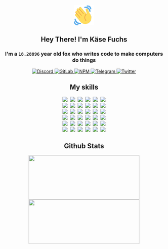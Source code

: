 <div><p align=center><img src=./resources/images/wave.gif width=64px height=64px></p><h2 align=center>Hey There! I'm Käse Fuchs</h2><h3 align=center>I'm a <code>18.28896</code> year old fox who writes code to make computers do things</h3><p align=center><a href=https://discord.com/users/507526681125322772><img alt=Discord src="https://img.shields.io/badge/Discord-5865F2?logo=discord&logoColor=white&style=flat-square#e8f08885f7ec9a8a1a3cb88c8e3e8681"> </a><a href=https://gitlab.com/kasefuchs><img alt=GitLab src="https://img.shields.io/badge/GitLab-330F63?logo=gitlab&logoColor=white&style=flat-square#e8f08885f7ec9a8a1a3cb88c8e3e8681"> </a><a href=https://npmjs.com/~kasefuchs><img alt=NPM src="https://img.shields.io/badge/NPM-CB3837?logo=npm&logoColor=white&style=flat-square#e8f08885f7ec9a8a1a3cb88c8e3e8681"> </a><a href=https://t.me/kasefuchs><img alt=Telegram src="https://img.shields.io/badge/Telegram-2CA5E0?logo=telegram&logoColor=white&style=flat-square#e8f08885f7ec9a8a1a3cb88c8e3e8681"> </a><a href=https://twitter.com/kasefuchs><img alt=Twitter src="https://img.shields.io/badge/Twitter-1DA1F2?logo=twitter&logoColor=white&style=flat-square#e8f08885f7ec9a8a1a3cb88c8e3e8681"></a></p><h2 align=center>My skills</h2><p align=center><a href=https://aws.amazon.com/ ><picture><source srcset="https://skillicons.dev/icons?i=aws&theme=dark#e8f08885f7ec9a8a1a3cb88c8e3e8681" media="(prefers-color-scheme: dark)"><source srcset="https://skillicons.dev/icons?i=aws&theme=light#e8f08885f7ec9a8a1a3cb88c8e3e8681" media="(prefers-color-scheme: light), (prefers-color-scheme: no-preference)"><img src="https://skillicons.dev/icons?i=aws&theme=light#e8f08885f7ec9a8a1a3cb88c8e3e8681"></picture></a>&nbsp;&nbsp;<a href=https://en.wikipedia.org/wiki/Bash_(Unix_shell)><picture><source srcset="https://skillicons.dev/icons?i=bash&theme=dark#e8f08885f7ec9a8a1a3cb88c8e3e8681" media="(prefers-color-scheme: dark)"><source srcset="https://skillicons.dev/icons?i=bash&theme=light#e8f08885f7ec9a8a1a3cb88c8e3e8681" media="(prefers-color-scheme: light), (prefers-color-scheme: no-preference)"><img src="https://skillicons.dev/icons?i=bash&theme=light#e8f08885f7ec9a8a1a3cb88c8e3e8681"></picture></a>&nbsp;&nbsp;<a href=https://discord.com/developers/docs><picture><source srcset="https://skillicons.dev/icons?i=bots&theme=dark#e8f08885f7ec9a8a1a3cb88c8e3e8681" media="(prefers-color-scheme: dark)"><source srcset="https://skillicons.dev/icons?i=bots&theme=light#e8f08885f7ec9a8a1a3cb88c8e3e8681" media="(prefers-color-scheme: light), (prefers-color-scheme: no-preference)"><img src="https://skillicons.dev/icons?i=bots&theme=light#e8f08885f7ec9a8a1a3cb88c8e3e8681"></picture></a>&nbsp;&nbsp;<a href=https://www.cloudflare.com/ ><picture><source srcset="https://skillicons.dev/icons?i=cloudflare&theme=dark#e8f08885f7ec9a8a1a3cb88c8e3e8681" media="(prefers-color-scheme: dark)"><source srcset="https://skillicons.dev/icons?i=cloudflare&theme=light#e8f08885f7ec9a8a1a3cb88c8e3e8681" media="(prefers-color-scheme: light), (prefers-color-scheme: no-preference)"><img src="https://skillicons.dev/icons?i=cloudflare&theme=light#e8f08885f7ec9a8a1a3cb88c8e3e8681"></picture></a>&nbsp;&nbsp;<a href=https://en.wikipedia.org/wiki/CSS><picture><source srcset="https://skillicons.dev/icons?i=css&theme=dark#e8f08885f7ec9a8a1a3cb88c8e3e8681" media="(prefers-color-scheme: dark)"><source srcset="https://skillicons.dev/icons?i=css&theme=light#e8f08885f7ec9a8a1a3cb88c8e3e8681" media="(prefers-color-scheme: light), (prefers-color-scheme: no-preference)"><img src="https://skillicons.dev/icons?i=css&theme=light#e8f08885f7ec9a8a1a3cb88c8e3e8681"></picture></a>&nbsp;&nbsp;<a href=https://www.docker.com/ ><picture><source srcset="https://skillicons.dev/icons?i=docker&theme=dark#e8f08885f7ec9a8a1a3cb88c8e3e8681" media="(prefers-color-scheme: dark)"><source srcset="https://skillicons.dev/icons?i=docker&theme=light#e8f08885f7ec9a8a1a3cb88c8e3e8681" media="(prefers-color-scheme: light), (prefers-color-scheme: no-preference)"><img src="https://skillicons.dev/icons?i=docker&theme=light#e8f08885f7ec9a8a1a3cb88c8e3e8681"></picture></a><br><a href=https://www.electronjs.org/ ><picture><source srcset="https://skillicons.dev/icons?i=electron&theme=dark#e8f08885f7ec9a8a1a3cb88c8e3e8681" media="(prefers-color-scheme: dark)"><source srcset="https://skillicons.dev/icons?i=electron&theme=light#e8f08885f7ec9a8a1a3cb88c8e3e8681" media="(prefers-color-scheme: light), (prefers-color-scheme: no-preference)"><img src="https://skillicons.dev/icons?i=electron&theme=light#e8f08885f7ec9a8a1a3cb88c8e3e8681"></picture></a>&nbsp;&nbsp;<a href=https://expressjs.com/ ><picture><source srcset="https://skillicons.dev/icons?i=express&theme=dark#e8f08885f7ec9a8a1a3cb88c8e3e8681" media="(prefers-color-scheme: dark)"><source srcset="https://skillicons.dev/icons?i=express&theme=light#e8f08885f7ec9a8a1a3cb88c8e3e8681" media="(prefers-color-scheme: light), (prefers-color-scheme: no-preference)"><img src="https://skillicons.dev/icons?i=express&theme=light#e8f08885f7ec9a8a1a3cb88c8e3e8681"></picture></a>&nbsp;&nbsp;<a href=https://www.figma.com/ ><picture><source srcset="https://skillicons.dev/icons?i=figma&theme=dark#e8f08885f7ec9a8a1a3cb88c8e3e8681" media="(prefers-color-scheme: dark)"><source srcset="https://skillicons.dev/icons?i=figma&theme=light#e8f08885f7ec9a8a1a3cb88c8e3e8681" media="(prefers-color-scheme: light), (prefers-color-scheme: no-preference)"><img src="https://skillicons.dev/icons?i=figma&theme=light#e8f08885f7ec9a8a1a3cb88c8e3e8681"></picture></a>&nbsp;&nbsp;<a href=https://firebase.google.com/ ><picture><source srcset="https://skillicons.dev/icons?i=firebase&theme=dark#e8f08885f7ec9a8a1a3cb88c8e3e8681" media="(prefers-color-scheme: dark)"><source srcset="https://skillicons.dev/icons?i=firebase&theme=light#e8f08885f7ec9a8a1a3cb88c8e3e8681" media="(prefers-color-scheme: light), (prefers-color-scheme: no-preference)"><img src="https://skillicons.dev/icons?i=firebase&theme=light#e8f08885f7ec9a8a1a3cb88c8e3e8681"></picture></a>&nbsp;&nbsp;<a href=https://flask.palletsprojects.com/ ><picture><source srcset="https://skillicons.dev/icons?i=flask&theme=dark#e8f08885f7ec9a8a1a3cb88c8e3e8681" media="(prefers-color-scheme: dark)"><source srcset="https://skillicons.dev/icons?i=flask&theme=light#e8f08885f7ec9a8a1a3cb88c8e3e8681" media="(prefers-color-scheme: light), (prefers-color-scheme: no-preference)"><img src="https://skillicons.dev/icons?i=flask&theme=light#e8f08885f7ec9a8a1a3cb88c8e3e8681"></picture></a>&nbsp;&nbsp;<a href=https://cloud.google.com/ ><picture><source srcset="https://skillicons.dev/icons?i=gcp&theme=dark#e8f08885f7ec9a8a1a3cb88c8e3e8681" media="(prefers-color-scheme: dark)"><source srcset="https://skillicons.dev/icons?i=gcp&theme=light#e8f08885f7ec9a8a1a3cb88c8e3e8681" media="(prefers-color-scheme: light), (prefers-color-scheme: no-preference)"><img src="https://skillicons.dev/icons?i=gcp&theme=light#e8f08885f7ec9a8a1a3cb88c8e3e8681"></picture></a><br><a href=https://git-scm.com/ ><picture><source srcset="https://skillicons.dev/icons?i=git&theme=dark#e8f08885f7ec9a8a1a3cb88c8e3e8681" media="(prefers-color-scheme: dark)"><source srcset="https://skillicons.dev/icons?i=git&theme=light#e8f08885f7ec9a8a1a3cb88c8e3e8681" media="(prefers-color-scheme: light), (prefers-color-scheme: no-preference)"><img src="https://skillicons.dev/icons?i=git&theme=light#e8f08885f7ec9a8a1a3cb88c8e3e8681"></picture></a>&nbsp;&nbsp;<a href=https://github.com/ ><picture><source srcset="https://skillicons.dev/icons?i=github&theme=dark#e8f08885f7ec9a8a1a3cb88c8e3e8681" media="(prefers-color-scheme: dark)"><source srcset="https://skillicons.dev/icons?i=github&theme=light#e8f08885f7ec9a8a1a3cb88c8e3e8681" media="(prefers-color-scheme: light), (prefers-color-scheme: no-preference)"><img src="https://skillicons.dev/icons?i=github&theme=light#e8f08885f7ec9a8a1a3cb88c8e3e8681"></picture></a>&nbsp;&nbsp;<a href=https://gitlab.com/ ><picture><source srcset="https://skillicons.dev/icons?i=gitlab&theme=dark#e8f08885f7ec9a8a1a3cb88c8e3e8681" media="(prefers-color-scheme: dark)"><source srcset="https://skillicons.dev/icons?i=gitlab&theme=light#e8f08885f7ec9a8a1a3cb88c8e3e8681" media="(prefers-color-scheme: light), (prefers-color-scheme: no-preference)"><img src="https://skillicons.dev/icons?i=gitlab&theme=light#e8f08885f7ec9a8a1a3cb88c8e3e8681"></picture></a>&nbsp;&nbsp;<a href=https://www.heroku.com/ ><picture><source srcset="https://skillicons.dev/icons?i=heroku&theme=dark#e8f08885f7ec9a8a1a3cb88c8e3e8681" media="(prefers-color-scheme: dark)"><source srcset="https://skillicons.dev/icons?i=heroku&theme=light#e8f08885f7ec9a8a1a3cb88c8e3e8681" media="(prefers-color-scheme: light), (prefers-color-scheme: no-preference)"><img src="https://skillicons.dev/icons?i=heroku&theme=light#e8f08885f7ec9a8a1a3cb88c8e3e8681"></picture></a>&nbsp;&nbsp;<a href=https://en.wikipedia.org/wiki/HTML><picture><source srcset="https://skillicons.dev/icons?i=html&theme=dark#e8f08885f7ec9a8a1a3cb88c8e3e8681" media="(prefers-color-scheme: dark)"><source srcset="https://skillicons.dev/icons?i=html&theme=light#e8f08885f7ec9a8a1a3cb88c8e3e8681" media="(prefers-color-scheme: light), (prefers-color-scheme: no-preference)"><img src="https://skillicons.dev/icons?i=html&theme=light#e8f08885f7ec9a8a1a3cb88c8e3e8681"></picture></a>&nbsp;&nbsp;<a href=https://en.wikipedia.org/wiki/JavaScript><picture><source srcset="https://skillicons.dev/icons?i=js&theme=dark#e8f08885f7ec9a8a1a3cb88c8e3e8681" media="(prefers-color-scheme: dark)"><source srcset="https://skillicons.dev/icons?i=js&theme=light#e8f08885f7ec9a8a1a3cb88c8e3e8681" media="(prefers-color-scheme: light), (prefers-color-scheme: no-preference)"><img src="https://skillicons.dev/icons?i=js&theme=light#e8f08885f7ec9a8a1a3cb88c8e3e8681"></picture></a><br><a href=https://en.wikipedia.org/wiki/Linux><picture><source srcset="https://skillicons.dev/icons?i=linux&theme=dark#e8f08885f7ec9a8a1a3cb88c8e3e8681" media="(prefers-color-scheme: dark)"><source srcset="https://skillicons.dev/icons?i=linux&theme=light#e8f08885f7ec9a8a1a3cb88c8e3e8681" media="(prefers-color-scheme: light), (prefers-color-scheme: no-preference)"><img src="https://skillicons.dev/icons?i=linux&theme=light#e8f08885f7ec9a8a1a3cb88c8e3e8681"></picture></a>&nbsp;&nbsp;<a href=https://mui.com/ ><picture><source srcset="https://skillicons.dev/icons?i=materialui&theme=dark#e8f08885f7ec9a8a1a3cb88c8e3e8681" media="(prefers-color-scheme: dark)"><source srcset="https://skillicons.dev/icons?i=materialui&theme=light#e8f08885f7ec9a8a1a3cb88c8e3e8681" media="(prefers-color-scheme: light), (prefers-color-scheme: no-preference)"><img src="https://skillicons.dev/icons?i=materialui&theme=light#e8f08885f7ec9a8a1a3cb88c8e3e8681"></picture></a>&nbsp;&nbsp;<a href=https://en.wikipedia.org/wiki/Markdown><picture><source srcset="https://skillicons.dev/icons?i=md&theme=dark#e8f08885f7ec9a8a1a3cb88c8e3e8681" media="(prefers-color-scheme: dark)"><source srcset="https://skillicons.dev/icons?i=md&theme=light#e8f08885f7ec9a8a1a3cb88c8e3e8681" media="(prefers-color-scheme: light), (prefers-color-scheme: no-preference)"><img src="https://skillicons.dev/icons?i=md&theme=light#e8f08885f7ec9a8a1a3cb88c8e3e8681"></picture></a>&nbsp;&nbsp;<a href=https://www.mongodb.com/ ><picture><source srcset="https://skillicons.dev/icons?i=mongodb&theme=dark#e8f08885f7ec9a8a1a3cb88c8e3e8681" media="(prefers-color-scheme: dark)"><source srcset="https://skillicons.dev/icons?i=mongodb&theme=light#e8f08885f7ec9a8a1a3cb88c8e3e8681" media="(prefers-color-scheme: light), (prefers-color-scheme: no-preference)"><img src="https://skillicons.dev/icons?i=mongodb&theme=light#e8f08885f7ec9a8a1a3cb88c8e3e8681"></picture></a>&nbsp;&nbsp;<a href=https://www.mysql.com/ ><picture><source srcset="https://skillicons.dev/icons?i=mysql&theme=dark#e8f08885f7ec9a8a1a3cb88c8e3e8681" media="(prefers-color-scheme: dark)"><source srcset="https://skillicons.dev/icons?i=mysql&theme=light#e8f08885f7ec9a8a1a3cb88c8e3e8681" media="(prefers-color-scheme: light), (prefers-color-scheme: no-preference)"><img src="https://skillicons.dev/icons?i=mysql&theme=light#e8f08885f7ec9a8a1a3cb88c8e3e8681"></picture></a>&nbsp;&nbsp;<a href=https://nextjs.org/ ><picture><source srcset="https://skillicons.dev/icons?i=nextjs&theme=dark#e8f08885f7ec9a8a1a3cb88c8e3e8681" media="(prefers-color-scheme: dark)"><source srcset="https://skillicons.dev/icons?i=nextjs&theme=light#e8f08885f7ec9a8a1a3cb88c8e3e8681" media="(prefers-color-scheme: light), (prefers-color-scheme: no-preference)"><img src="https://skillicons.dev/icons?i=nextjs&theme=light#e8f08885f7ec9a8a1a3cb88c8e3e8681"></picture></a><br><a href=https://nodejs.org/en/ ><picture><source srcset="https://skillicons.dev/icons?i=nodejs&theme=dark#e8f08885f7ec9a8a1a3cb88c8e3e8681" media="(prefers-color-scheme: dark)"><source srcset="https://skillicons.dev/icons?i=nodejs&theme=light#e8f08885f7ec9a8a1a3cb88c8e3e8681" media="(prefers-color-scheme: light), (prefers-color-scheme: no-preference)"><img src="https://skillicons.dev/icons?i=nodejs&theme=light#e8f08885f7ec9a8a1a3cb88c8e3e8681"></picture></a>&nbsp;&nbsp;<a href=https://www.postgresql.org/ ><picture><source srcset="https://skillicons.dev/icons?i=postgres&theme=dark#e8f08885f7ec9a8a1a3cb88c8e3e8681" media="(prefers-color-scheme: dark)"><source srcset="https://skillicons.dev/icons?i=postgres&theme=light#e8f08885f7ec9a8a1a3cb88c8e3e8681" media="(prefers-color-scheme: light), (prefers-color-scheme: no-preference)"><img src="https://skillicons.dev/icons?i=postgres&theme=light#e8f08885f7ec9a8a1a3cb88c8e3e8681"></picture></a>&nbsp;&nbsp;<a href=https://learn.microsoft.com/en-us/powershell/ ><picture><source srcset="https://skillicons.dev/icons?i=powershell&theme=dark#e8f08885f7ec9a8a1a3cb88c8e3e8681" media="(prefers-color-scheme: dark)"><source srcset="https://skillicons.dev/icons?i=powershell&theme=light#e8f08885f7ec9a8a1a3cb88c8e3e8681" media="(prefers-color-scheme: light), (prefers-color-scheme: no-preference)"><img src="https://skillicons.dev/icons?i=powershell&theme=light#e8f08885f7ec9a8a1a3cb88c8e3e8681"></picture></a>&nbsp;&nbsp;<a href=https://www.python.org/ ><picture><source srcset="https://skillicons.dev/icons?i=py&theme=dark#e8f08885f7ec9a8a1a3cb88c8e3e8681" media="(prefers-color-scheme: dark)"><source srcset="https://skillicons.dev/icons?i=py&theme=light#e8f08885f7ec9a8a1a3cb88c8e3e8681" media="(prefers-color-scheme: light), (prefers-color-scheme: no-preference)"><img src="https://skillicons.dev/icons?i=py&theme=light#e8f08885f7ec9a8a1a3cb88c8e3e8681"></picture></a>&nbsp;&nbsp;<a href=https://www.raspberrypi.org/ ><picture><source srcset="https://skillicons.dev/icons?i=raspberrypi&theme=dark#e8f08885f7ec9a8a1a3cb88c8e3e8681" media="(prefers-color-scheme: dark)"><source srcset="https://skillicons.dev/icons?i=raspberrypi&theme=light#e8f08885f7ec9a8a1a3cb88c8e3e8681" media="(prefers-color-scheme: light), (prefers-color-scheme: no-preference)"><img src="https://skillicons.dev/icons?i=raspberrypi&theme=light#e8f08885f7ec9a8a1a3cb88c8e3e8681"></picture></a>&nbsp;&nbsp;<a href=https://reactjs.org/ ><picture><source srcset="https://skillicons.dev/icons?i=react&theme=dark#e8f08885f7ec9a8a1a3cb88c8e3e8681" media="(prefers-color-scheme: dark)"><source srcset="https://skillicons.dev/icons?i=react&theme=light#e8f08885f7ec9a8a1a3cb88c8e3e8681" media="(prefers-color-scheme: light), (prefers-color-scheme: no-preference)"><img src="https://skillicons.dev/icons?i=react&theme=light#e8f08885f7ec9a8a1a3cb88c8e3e8681"></picture></a><br><a href=https://redux.js.org/ ><picture><source srcset="https://skillicons.dev/icons?i=redux&theme=dark#e8f08885f7ec9a8a1a3cb88c8e3e8681" media="(prefers-color-scheme: dark)"><source srcset="https://skillicons.dev/icons?i=redux&theme=light#e8f08885f7ec9a8a1a3cb88c8e3e8681" media="(prefers-color-scheme: light), (prefers-color-scheme: no-preference)"><img src="https://skillicons.dev/icons?i=redux&theme=light#e8f08885f7ec9a8a1a3cb88c8e3e8681"></picture></a>&nbsp;&nbsp;<a href=https://en.wikipedia.org/wiki/Regular_expression><picture><source srcset="https://skillicons.dev/icons?i=regex&theme=dark#e8f08885f7ec9a8a1a3cb88c8e3e8681" media="(prefers-color-scheme: dark)"><source srcset="https://skillicons.dev/icons?i=regex&theme=light#e8f08885f7ec9a8a1a3cb88c8e3e8681" media="(prefers-color-scheme: light), (prefers-color-scheme: no-preference)"><img src="https://skillicons.dev/icons?i=regex&theme=light#e8f08885f7ec9a8a1a3cb88c8e3e8681"></picture></a>&nbsp;&nbsp;<a href=https://en.wikipedia.org/wiki/Sass_(stylesheet_language)><picture><source srcset="https://skillicons.dev/icons?i=sass&theme=dark#e8f08885f7ec9a8a1a3cb88c8e3e8681" media="(prefers-color-scheme: dark)"><source srcset="https://skillicons.dev/icons?i=sass&theme=light#e8f08885f7ec9a8a1a3cb88c8e3e8681" media="(prefers-color-scheme: light), (prefers-color-scheme: no-preference)"><img src="https://skillicons.dev/icons?i=sass&theme=light#e8f08885f7ec9a8a1a3cb88c8e3e8681"></picture></a>&nbsp;&nbsp;<a href=https://www.typescriptlang.org/ ><picture><source srcset="https://skillicons.dev/icons?i=ts&theme=dark#e8f08885f7ec9a8a1a3cb88c8e3e8681" media="(prefers-color-scheme: dark)"><source srcset="https://skillicons.dev/icons?i=ts&theme=light#e8f08885f7ec9a8a1a3cb88c8e3e8681" media="(prefers-color-scheme: light), (prefers-color-scheme: no-preference)"><img src="https://skillicons.dev/icons?i=ts&theme=light#e8f08885f7ec9a8a1a3cb88c8e3e8681"></picture></a>&nbsp;&nbsp;<a href=https://unity.com/ ><picture><source srcset="https://skillicons.dev/icons?i=unity&theme=dark#e8f08885f7ec9a8a1a3cb88c8e3e8681" media="(prefers-color-scheme: dark)"><source srcset="https://skillicons.dev/icons?i=unity&theme=light#e8f08885f7ec9a8a1a3cb88c8e3e8681" media="(prefers-color-scheme: light), (prefers-color-scheme: no-preference)"><img src="https://skillicons.dev/icons?i=unity&theme=light#e8f08885f7ec9a8a1a3cb88c8e3e8681"></picture></a>&nbsp;&nbsp;<a href=https://workers.cloudflare.com/ ><picture><source srcset="https://skillicons.dev/icons?i=workers&theme=dark#e8f08885f7ec9a8a1a3cb88c8e3e8681" media="(prefers-color-scheme: dark)"><source srcset="https://skillicons.dev/icons?i=workers&theme=light#e8f08885f7ec9a8a1a3cb88c8e3e8681" media="(prefers-color-scheme: light), (prefers-color-scheme: no-preference)"><img src="https://skillicons.dev/icons?i=workers&theme=light#e8f08885f7ec9a8a1a3cb88c8e3e8681"></picture></a><br></p><h2 align=center>Github Stats</h2><p align=center><picture><source srcset="https://github-readme-stats-kasefuchs.vercel.app/api/?count_private=true&hide_border=true&hide_rank=true&line_height=20&hide_title=true&username=Kasefuchs&theme=dark#e8f08885f7ec9a8a1a3cb88c8e3e8681" media="(prefers-color-scheme: dark)"><source srcset="https://github-readme-stats-kasefuchs.vercel.app/api/?count_private=true&hide_border=true&hide_rank=true&line_height=20&hide_title=true&username=Kasefuchs&theme=light#e8f08885f7ec9a8a1a3cb88c8e3e8681" media="(prefers-color-scheme: light), (prefers-color-scheme: no-preference)"><img align=middle width=350 height=140 src="https://github-readme-stats-kasefuchs.vercel.app/api/?count_private=true&hide_border=true&hide_rank=true&line_height=20&hide_title=true&username=Kasefuchs&theme=light#e8f08885f7ec9a8a1a3cb88c8e3e8681"></picture><picture><source srcset="https://github-readme-stats-kasefuchs.vercel.app/api/top-langs/?count_private=true&hide_border=true&layout=compact&username=Kasefuchs&theme=dark#e8f08885f7ec9a8a1a3cb88c8e3e8681" media="(prefers-color-scheme: dark)"><source srcset="https://github-readme-stats-kasefuchs.vercel.app/api/top-langs/?count_private=true&hide_border=true&layout=compact&username=Kasefuchs&theme=light#e8f08885f7ec9a8a1a3cb88c8e3e8681" media="(prefers-color-scheme: light), (prefers-color-scheme: no-preference)"><img align=middle width=350 height=140 src="https://github-readme-stats-kasefuchs.vercel.app/api/top-langs/?count_private=true&hide_border=true&layout=compact&username=Kasefuchs&theme=light#e8f08885f7ec9a8a1a3cb88c8e3e8681"></picture></p><img src="https://hit.yhype.me/github/profile?user_id=64592097#e8f08885f7ec9a8a1a3cb88c8e3e8681" alt=""></div>